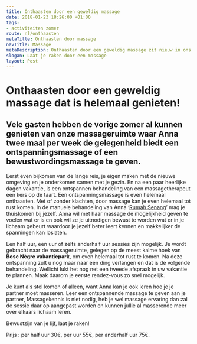```yaml
---
title: Onthaasten door een geweldig massage
date: 2018-01-23 18:26:00 +01:00
tags:
- activiteiten zomer
route: nl/onthaasten
metaTitle: Onthaasten door massage
navTitle: Massage
metaDescription: Onthaasten door een geweldig massage zit nieuw in ons aanbod.
slogan: Laat je raken door een massage
layout: Post
---
```


# Onthaasten door een geweldig massage dat is helemaal genieten!

## Vele gasten hebben de vorige zomer al kunnen genieten van onze massageruimte waar Anna twee maal per week de gelegenheid biedt een ontspanningsmassage of een bewustwordingsmassage te geven. 

Eerst even bijkomen van de lange reis, je eigen maken met de nieuwe omgeving en je onderkomen samen met je gezin. En na een paar heerlijke dagen vakantie, is een ontspannen behandeling van een massagetherapeut een kers op de taart. 
Een ontspanningsmassage is even helemaal onthaasten. Met of zonder klachten, door massage kan je even helemaal tot rust komen. In de manuele behandeling van Anna ‘[Rumah Senang](http://www.rumah-senang.nl/)’ mag je thuiskomen bij jezelf. Anna wil met haar massage de mogelijkheid geven te voelen wat er is en ook wil ze je uitnodigen bewust te worden wat er in je lichaam gebeurt waardoor je jezelf beter leert kennen en makkelijker de spanningen kan loslaten.

Een half uur, een uur of zelfs anderhalf uur sessies zijn mogelijk. Je wordt gebracht naar de massageruimte, gelegen op de meest kalme hoek van **Bosc Nègre vakantiepark**, om even helemaal tot rust te komen. Na deze ontspanning zult u nog maar naar één ding verlangen en dat is de volgende behandeling. Wellicht lukt het nog net een tweede afspraak in uw vakantie te plannen. Maak daarom je eerste rendez-vous zo snel mogelijk. 

Je kunt als stel komen of alleen, want Anna kan je ook leren hoe je je partner moet masseren. Leer een ontspannende massage te geven aan je partner, Massagekennis is niet nodig, heb je wel massage ervaring dan zal de sessie daar op aangepast worden en kunnen jullie al masserende meer over elkaars lichaam leren.

Bewustzijn van je lijf, laat je raken!


Prijs :
per half uur 30€, per uur 55€, per anderhalf uur 75€. 
